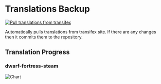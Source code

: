 # Translations Backup

[![Pull translations from transifex](https://github.com/dfint/translations-backup/actions/workflows/pull-translations.yml/badge.svg)](https://github.com/dfint/translations-backup/actions/workflows/pull-translations.yml)

Automatically pulls translations from transifex site. If there are any changes then it commits them to the repository.

## Translation Progress

### dwarf-fortress-steam

![Chart](https://quickchart.io/chart/render/sf-7eaeed7e-4b18-490a-a3f1-43e00f0d44f3)
<!--
### dwarf-fortress

![Chart](https://quickchart.io/chart/render/sf-c36ebf7d-10f2-4221-8154-8bb73a477fa5)
-->
